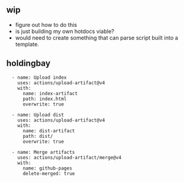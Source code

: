 ## wip
- figure out how to do this
- is just building my own hotdocs viable?
- would need to create something that can parse script built into a template.

## holdingbay

      - name: Upload index
        uses: actions/upload-artifact@v4
        with: 
          name: index-artifact
          path: index.html
          overwrite: true

      - name: Upload dist
        uses: actions/upload-artifact@v4
        with:
          name: dist-artifact
          path: dist/
          overwrite: true

      - name: Merge artifacts
        uses: actions/upload-artifact/merge@v4
        with:
          name: github-pages
          delete-merged: true